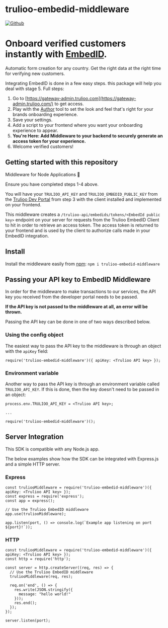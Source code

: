 # trulioo-embedid-middleware

[![Github](https://github.com/Trulioo/trulioo-embedid-middleware/workflows/Build/badge.svg)](https://github.com/Trulioo/trulioo-embedid-node/workflows/Build/badge.svg)


# Onboard verified customers instantly with [EmbedID](https://gateway-admin.trulioo.com/).
Automatic form creation for any country. Get the right data at the right time for verifying new customers.

Integrating EmbedID is done in a few easy steps. this package will help you deal with stage 5. Full steps:

1. Go to [https://gateway-admin.trulioo.com](https://gateway-admin.trulioo.com/) to get access.
2. Play with the [Author](https://gateway-admin.trulioo.com/author) tool to set the look and feel that's right for your brands onboarding experience.
3. Save your settings.
4. Add a script to your frontend where you want your onboarding experience to appear.
5. **You're Here: Add Middleware to your backend to securely generate an access token for your experience.**
6. Welcome verified customers!


## Getting started with this repository
Middleware for Node Applications 🚀

Ensure you have completed steps 1-4 above.

You will have your `TRULIOO_API_KEY` and `TRULIOO_EMBEDID_PUBLIC_KEY` from the [Trulioo Dev Portal](https://gateway-admin.trulioo.com/) from step 3 with the client installed and implemented on your frontend.

This middleware creates a `/trulioo-api/embedids/tokens/<EmbedId public key>` endpoint on your server for requests from the Trulioo EmbedID Client to hit in order to retrieve an access token. The access token is returned to your frontend and is used by the client to authorize calls made in your EmbedID integration.

## Install
Install the middleware easily from [npm](https://www.npmjs.com/package/trulioo-embedid-middleware):
`npm i trulioo-embedid-middleware`

## Passing your API key to EmbedID Middleware

In order for the middleware to make transactions to our services, the API key you received from the developer portal needs to be passed.

**If the API key is not passed to the middleware at all, an error will be thrown.**

Passing the API key can be done in one of two ways described below.

### Using the config object

The easiest way to pass the API key to the middleware is through an object with the `apiKey` field:

```
require('trulioo-embedid-middleware')({ apiKey: <Trulioo API key> });
```

### Environment variable

Another way to pass the API key is through an environment variable called `TRULIOO_API_KEY`. If this is done, then the key doesn't need to be passed in an object: 

```
process.env.TRULIOO_API_KEY = <Trulioo API key>;

...

require('trulioo-embedid-middleware')();
```

## Server Integration

This SDK is compatible with any Node.js app.

The below examples show how the SDK can be integrated with Express.js and a simple HTTP server.

### Express

```
const truliooMiddleware = require('trulioo-embedid-middleware')({ apiKey: <Trulioo API key> });
const express = require('express');
const app = express();

// Use the Trulioo EmbedID middleware
app.use(truliooMiddleware);

app.listen(port, () => console.log(`Example app listening on port ${port}!`));
```

### HTTP

```
const truliooMiddleware = require('trulioo-embedid-middleware')({ apiKey: <Trulioo API key> });
const http = require('http');

const server = http.createServer((req, res) => {
  // Use the Trulioo EmbedID middleware
  truliooMiddleware(req, res);

  req.on('end', () => {
    res.write(JSON.stringify({
      message: "hello world!"
    }));
    res.end();
  });
});

server.listen(port);
```

